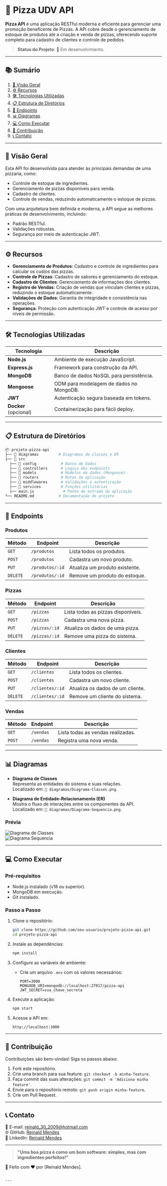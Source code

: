 
# 🍕 **Pizza UDV API**

**Pizza API** é uma aplicação RESTful moderna e eficiente para gerenciar uma promoção beneficente de Pizzas. A API cobre desde o gerenciamento de estoque de produtos até a criação e venda de pizzas, oferecendo suporte completo para cadastro de clientes e controle de pedidos.

> **Status do Projeto**: 🚀 Em desenvolvimento.

---

## 📚 **Sumário**
1. [📖 Visão Geral](#-visão-geral)
2. [⚙️ Recursos](#️-recursos)
3. [🛠️ Tecnologias Utilizadas](#-tecnologias-utilizadas)
4. [📋 Estrutura de Diretórios](#-estrutura-de-diretórios)
5. [📄 Endpoints](#-endpoints)
6. [📊 Diagramas](#-diagramas)
7. [💻 Como Executar](#-como-executar)
8. [🤝 Contribuição](#-contribuição)
9. [📞 Contato](#-contato)

---

## 📖 **Visão Geral**

Esta API foi desenvolvida para atender às principais demandas de uma pizzaria, como:
- Controle de estoque de ingredientes.
- Gerenciamento de pizzas disponíveis para venda.
- Cadastro de clientes.
- Controle de vendas, reduzindo automaticamente o estoque de pizzas.

Com uma arquitetura bem definida e moderna, a API segue as melhores práticas de desenvolvimento, incluindo:
- Padrão RESTful.
- Validações robustas.
- Segurança por meio de autenticação JWT.

---

## ⚙️ **Recursos**

- **Gerenciamento de Produtos**: Cadastro e controle de ingredientes para calcular os custos das pizzas.
- **Controle de Pizzas**: Cadastro de sabores e gerenciamento do estoque.
- **Cadastro de Clientes**: Gerenciamento de informações dos clientes.
- **Registro de Vendas**: Criação de vendas que vinculam clientes e pizzas, reduzindo o estoque automaticamente.
- **Validações de Dados**: Garantia de integridade e consistência nas operações.
- **Segurança**: Proteção com autenticação JWT e controle de acesso por níveis de permissão.

---

## 🛠️ **Tecnologias Utilizadas**

| Tecnologia           | Descrição                              |
|----------------------|----------------------------------------|
| **Node.js**          | Ambiente de execução JavaScript.       |
| **Express.js**       | Framework para construção da API.      |
| **MongoDB**          | Banco de dados NoSQL para persistência.|
| **Mongoose**         | ODM para modelagem de dados no MongoDB.|
| **JWT**              | Autenticação segura baseada em tokens. |
| **Docker** (opcional)| Containerização para fácil deploy.     |

---

## 📋 **Estrutura de Diretórios**

```bash
📦 projeto-pizza-api
├── 📁 diagramas         # Diagramas de classes e ER
├── 📁 src
  ├── 📁 config           # Banco de Dados
  ├── 📁 controllers      # Lógica dos endpoints
  ├── 📁 models           # Modelos de dados (Mongoose)
  ├── 📁 routers          # Rotas da aplicação
  ├── 📁 middlewares      # Validações e autenticação
  ├── 📁 services         # Funções utilitárias
  ├── main.js             # Ponto de entrada da aplicação
└── README.md           # Documentação do projeto
```

---

## 📄 **Endpoints**

### **Produtos**
| Método | Endpoint       | Descrição                            |
|--------|----------------|--------------------------------------|
| `GET`  | `/produtos`    | Lista todos os produtos.            |
| `POST` | `/produtos`    | Cadastra um novo produto.           |
| `PUT`  | `/produtos/:id`| Atualiza um produto existente.      |
| `DELETE`| `/produtos/:id`| Remove um produto do estoque.       |

### **Pizzas**
| Método | Endpoint      | Descrição                            |
|--------|---------------|--------------------------------------|
| `GET`  | `/pizzas`     | Lista todas as pizzas disponíveis.  |
| `POST` | `/pizzas`     | Cadastra uma nova pizza.            |
| `PUT`  | `/pizzas/:id` | Atualiza os dados de uma pizza.     |
| `DELETE`| `/pizzas/:id` | Remove uma pizza do sistema.        |

### **Clientes**
| Método | Endpoint       | Descrição                           |
|--------|----------------|-------------------------------------|
| `GET`  | `/clientes`    | Lista todos os clientes.           |
| `POST` | `/clientes`    | Cadastra um novo cliente.          |
| `PUT`  | `/clientes/:id`| Atualiza os dados de um cliente.   |
| `DELETE`| `/clientes/:id`| Remove um cliente do sistema.      |

### **Vendas**
| Método | Endpoint       | Descrição                           |
|--------|----------------|-------------------------------------|
| `GET`  | `/vendas`      | Lista todas as vendas realizadas.  |
| `POST` | `/vendas`      | Registra uma nova venda.           |

---

## 📊 **Diagramas**

- **Diagrama de Classes**  
  Representa as entidades do sistema e suas relações.  
  Localizado em: `📁 diagramas/Diagrama-Classes.png`.

- **Diagrama de Entidade-Relacionamento (ER)**  
  Mostra o fluxo de interações entre os componentes da API.    
  Localizado em: `📁 diagramas/Diagrama-Sequencia.png`.

### **Prévia**  
![Diagrama de Classes](diagramas/Diagrama-Classes.png)  
![Diagrama Sequencia](diagramas/Diagrama-Sequencia.png)

---

## 💻 **Como Executar**

### **Pré-requisitos**
- Node.js instalado (v18 ou superior).
- MongoDB em execução.
- Git instalado.

### **Passo a Passo**
1. Clone o repositório:
   ```bash
   git clone https://github.com/seu-usuario/projeto-pizza-api.git
   cd projeto-pizza-api
   ```

2. Instale as dependências:
   ```bash
   npm install
   ```

3. Configure as variáveis de ambiente:
   - Crie um arquivo `.env` com os valores necessários:
     ```
     PORT=3000
     MONGODB_URI=mongodb://localhost:27017/pizza-api
     JWT_SECRET=sua_chave_secreta
     ```

4. Execute a aplicação:
   ```bash
   npm start
   ```

5. Acesse a API em:  
   ```
   http://localhost:3000
   ```

---

## 🤝 **Contribuição**

Contribuições são bem-vindas! Siga os passos abaixo:
1. Fork este repositório.
2. Crie uma branch para sua feature: `git checkout -b minha-feature`.
3. Faça commit das suas alterações: `git commit -m 'Adiciona minha feature'`.
4. Envie para o repositório remoto: `git push origin minha-feature`.
5. Crie um Pull Request.

---

## 📞 **Contato**

📧 E-mail: reinald_30_2009@hotmail.com  
🌐 GitHub: [Reinald Mendes](https://github.com/ReinaldMendes)  
📱 LinkedIn: [Reinald Mendes](https://www.linkedin.com/in/reinald-mendes-b712b9182/)

---

> **"Uma boa pizza é como um bom software: simples, mas com ingredientes perfeitos!"**

🍕 Feito com ❤️ por [Reinald Mendes].
```

---

